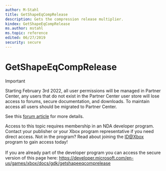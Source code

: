 ```yaml
---
author: M-Stahl
title: GetShapeEqCompRelease
description: Gets the compression release multiplier.
kindex: GetShapeEqCompRelease
ms.author: mstahl
ms.topic: reference
edited: 06/27/2019
security: secure
---
```


# GetShapeEqCompRelease
> [!IMPORTANT]
> Starting February 3rd 2022, all user permissions will be managed in Partner Center, any users that do not exist in the Partner Center user store will lose access to forums, secure documentation, and downloads. To maintain access all users should be migrated to Partner Center. <p></p>See this <a href="https://forums.xboxlive.com/articles/132187/breaking-change-user-access-for-forums-secure-docu.html">forum article</a> for more details.  

 Access to this topic requires membership in an NDA developer program. Contact your publisher or your Xbox program representative if you need direct access. Not in the program? Read about joining the <a href="https://www.xbox.com/Developers/id">ID@Xbox</a> program to gain access today!  <br/><br/>If you are already part of the developer program you can access the secure version of this page here: <a target="_blank" href="https://developer.microsoft.com/en-us/games/xbox/docs/gdk/getshapeeqcomprelease">https://developer.microsoft.com/en-us/games/xbox/docs/gdk/getshapeeqcomprelease</a>